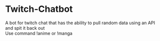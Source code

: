 # Twitch-Chatbot
A bot for twitch chat that has the ability to pull random data using an API and spit it back out  
Use command !anime or !manga